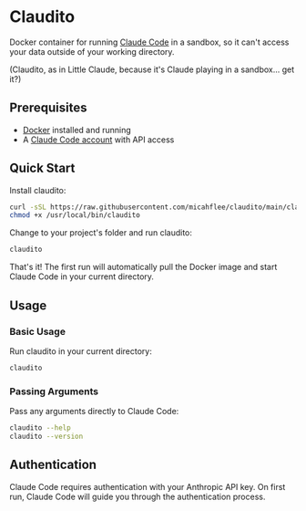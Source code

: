 # Claudito

Docker container for running [Claude Code](https://docs.claude.com/claude-code) in a sandbox, so it can't access your data outside of your working directory.

(Claudito, as in Little Claude, because it's Claude playing in a sandbox... get it?)

## Prerequisites

- [Docker](https://docs.docker.com/get-docker/) installed and running
- A [Claude Code account](https://claude.ai/) with API access

## Quick Start

Install claudito:

```bash
curl -sSL https://raw.githubusercontent.com/micahflee/claudito/main/claudito -o /usr/local/bin/claudito && \
chmod +x /usr/local/bin/claudito
```

Change to your project's folder and run claudito:

```bash
claudito
```

That's it! The first run will automatically pull the Docker image and start Claude Code in your current directory.

## Usage

### Basic Usage

Run claudito in your current directory:

```bash
claudito
```

### Passing Arguments

Pass any arguments directly to Claude Code:

```bash
claudito --help
claudito --version
```

## Authentication

Claude Code requires authentication with your Anthropic API key. On first run, Claude Code will guide you through the authentication process.
